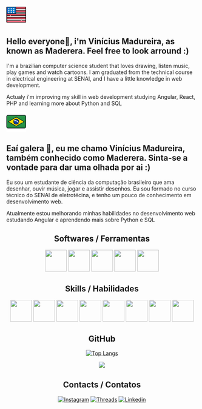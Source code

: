 
![USA Flag](https://github.com/ViniciusMGodinho/ViniciusMGodinho/blob/main/Imagens/usaFlagIcon2.png)
## Hello everyone👋, i'm Vinícius Madureira, as known as Maderera. Feel free to look arround :)
I'm a brazilian computer science student that loves drawing, listen music, play games and watch cartoons. I am graduated from the technical course in electrical engineering at SENAI, and I have a little knowledge in web development.

Actualy i'm improving my skill in web development studying Angular, React, PHP and learning more about Python and SQL

![Bandeira do Brasil](https://github.com/ViniciusMGodinho/ViniciusMGodinho/blob/main/Imagens/brazilFlagIcon.png)
## Eaí galera 👋, eu me chamo Vinícius Madureira, também conhecido como Maderera. Sinta-se a vontade para dar uma olhada por ai :)
Eu sou um estudante de ciência da computação brasileiro que ama desenhar, ouvir música, jogar e assistir desenhos. Eu sou formado no curso técnico do SENAI de eletrotécina, e tenho um pouco de conhecimento em desenvolvimento web.

Atualmente estou melhorando minhas habilidades no desenvolvimento web estudando Angular e aprendendo mais sobre Python e SQL

<div align="center">

## Softwares / Ferramentas
<img src="https://cdn.jsdelivr.net/gh/devicons/devicon@latest/icons/windows8/windows8-original.svg" style="width: 57px; height: 57px;" /> <!-- WINDOWS -->
<img src="https://cdn.jsdelivr.net/gh/devicons/devicon@latest/icons/vscode/vscode-original.svg" style="width: 57px; height: 57px;" /> <!-- VSCODE -->
<img src="https://cdn.jsdelivr.net/gh/devicons/devicon@latest/icons/intellij/intellij-original.svg" style="width: 57px; height: 57px;" /> <!-- INTELLIJ -->
<img src="https://cdn.jsdelivr.net/gh/devicons/devicon@latest/icons/jupyter/jupyter-original-wordmark.svg" style="width: 57px; height: 57px;" /> <!-- JUPYTER NOTEBOOK -->
<img src="https://cdn.jsdelivr.net/gh/devicons/devicon@latest/icons/blender/blender-original.svg" style="width: 57px; height: 57px;" /> <!-- BLENDER -->

## Skills / Habilidades
<img src="https://cdn.jsdelivr.net/gh/devicons/devicon@latest/icons/angular/angular-original.svg" style="width: 57px; height: 57px;" /> <!-- ANGULAR -->
<img src="https://cdn.jsdelivr.net/gh/devicons/devicon@latest/icons/javascript/javascript-original.svg" style="width: 57px; height: 57px;" /> <!-- JAVASCRIPT -->
<img src="https://cdn.jsdelivr.net/gh/devicons/devicon@latest/icons/html5/html5-original.svg" style="width: 57px; height: 57px;" /> <!-- HMTL -->
<img src="https://cdn.jsdelivr.net/gh/devicons/devicon@latest/icons/css3/css3-original.svg" style="width: 57px; height: 57px;" /> <!-- CSS -->
<img src="https://cdn.jsdelivr.net/gh/devicons/devicon@latest/icons/java/java-original.svg" style="width: 57px; height: 57px;" /> <!-- JAVA -->
<img src="https://cdn.jsdelivr.net/gh/devicons/devicon@latest/icons/python/python-original.svg" style="width: 57px; height: 57px;" /> <!-- PYTHON -->
<img src="https://cdn.jsdelivr.net/gh/devicons/devicon@latest/icons/microsoftsqlserver/microsoftsqlserver-original.svg" style="width: 57px; height: 57px;" /> <!-- MSSQL -->
<img src="https://cdn.jsdelivr.net/gh/devicons/devicon@latest/icons/postgresql/postgresql-original.svg" style="width: 57px; height: 57px;" /> <!-- POSTGRESQL -->

## GitHub
[![Top Langs](https://github-readme-stats-git-masterrstaa-rickstaa.vercel.app/api/top-langs/?username=vinimagod&theme=dracula)](https://github.com/vinimagod)

<img height=150 src="https://github-readme-streak-stats.herokuapp.com/?user=vinimagod&theme=dark&hide_border=false">

## Contacts / Contatos
[![Instagram](https://img.shields.io/badge/-Instagram-%23E4405F?style=for-the-badge&logo=instagram&logoColor=white)](https://www.instagram.com/madereraaa)  [![Threads](https://img.shields.io/badge/-Threads-%23000000?style=for-the-badge&logo=threads&logoColor=white)](https://www.threads.net/@vinimagod)  [![Linkedin](https://img.shields.io/badge/-Linkedin-%230A66C2?style=for-the-badge&logo=linkedin&logoColor=white)](https://www.linkedin.com/in/vin%C3%ADcius-m-godinho-b4155623a)  

</div>
